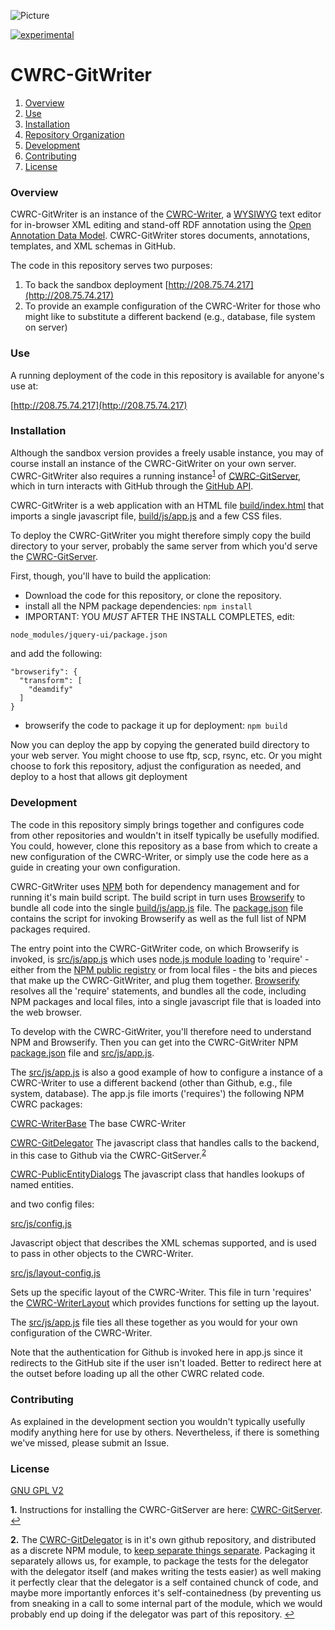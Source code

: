 ![Picture](http://www.cwrc.ca/wp-content/uploads/2010/12/CWRC_Dec-2-10_smaller.png)

[![experimental](http://badges.github.io/stability-badges/dist/experimental.svg)](http://github.com/badges/stability-badges)

# CWRC-GitWriter

1. [Overview](#overview)
1. [Use](#use)
1. [Installation](#installation)
1. [Repository Organization](#repository-organization)
1. [Development](#development)
1. [Contributing](#contributing)
1. [License](#license)

### Overview

CWRC-GitWriter is an instance of the [CWRC-Writer](http://cwrc.ca/Documentation/project-editor/#DITA_Files-Various_Applications/CWRC-Writer/Embed_Ref_Splash.html), a [WYSIWYG](https://en.wikipedia.org/wiki/WYSIWYG) text editor for in-browser XML editing and stand-off RDF annotation using the [Open Annotation Data Model](http://www.openannotation.org/spec/core/). CWRC-GitWriter stores documents, annotations, templates, and XML schemas in GitHub.

The code in this repository serves two purposes:

1.  To back the sandbox deployment [http://208.75.74.217](http://208.75.74.217)
2.  To provide an example configuration of the CWRC-Writer for those who might like to substitute a different backend (e.g., database, file system on server)

### Use

A running deployment of the code in this repository is available for anyone's use at:

[http://208.75.74.217](http://208.75.74.217)

### Installation

Although the sandbox version provides a freely usable instance, you may of course install an instance of the CWRC-GitWriter on your own server.  CWRC-GitWriter also requires a running instance<sup id="a1">[1](#f1)</sup> of [CWRC-GitServer](https://github.com/cwrc/CWRC-GitServer), which in turn interacts with GitHub through the [GitHub API](https://developer.github.com/v3/).

CWRC-GitWriter is a web application with an HTML file [build/index.html](build/index.html) that imports a single javascript file, [build/js/app.js](build/js/app.js) and a few CSS files. 

To deploy the CWRC-GitWriter you might therefore simply copy the build directory to your server, probably the same server from which you'd serve the [CWRC-GitServer](https://github.com/cwrc/CWRC-GitServer).

First, though, you'll have to build the application:

- Download the code for this repository, or clone the repository.
- install all the NPM package dependencies:
	```` npm install ````
- IMPORTANT:  YOU *MUST* AFTER THE INSTALL COMPLETES, edit:

```node_modules/jquery-ui/package.json```

and add the following:

```
"browserify": {
  "transform": [
	"deamdify"
  ]
}
```

- browserify the code to package it up for deployment:
	``npm build``

Now you can deploy the app by copying the generated build directory to your web server.  You might choose to use ftp, scp, rsync, etc.  Or you might choose to fork this repository, adjust the configuration as needed, and deploy to a host that allows git deployment

### Development

The code in this repository simply brings together and configures code from other repositories and wouldn't in itself typically be usefully modified.  You could, however, clone this repository as a base from which to create a new configuration of the CWRC-Writer, or simply use the code here as a guide in creating your own configuration.  

CWRC-GitWriter uses [NPM](https://www.npmjs.com) both for dependency management and for running it's main build script.  The build script in turn uses [Browserify](https://browserify.org) to bundle all code into the single [build/js/app.js](build/js/app.js) file. The [package.json](package.json) file contains the script for invoking Browserify as well as the full list of NPM packages required.  

The entry point into the CWRC-GitWriter code, on which Browserify is invoked, is [src/js/app.js](src/js/app.js) which uses [node.js module loading](https://nodejs.org/api/modules.html) to 'require' - either from the [NPM public registry](https://www.npmjs.com) or from local files - the bits and pieces that make up the CWRC-GitWriter, and plug them together.  [Browserify](https://browserify.org) resolves all the 'require' statements, and bundles all the code, including NPM packages and local files, into a single javascript file that is loaded into the web browser.  

To develop with the CWRC-GitWriter, you'll therefore need to understand NPM and Browserify.  Then you can get into the CWRC-GitWriter NPM [package.json](package.json) file and [src/js/app.js](src/js/app.js).  

The [src/js/app.js](src/js/app.js) is also a good example of how to configure a instance of a CWRC-Writer to use a different backend (other than Github, e.g., file system, database). The app.js file imorts ('requires') the following NPM CWRC packages:


[CWRC-WriterBase](https://www.npmjs.com/package/cwrc-writer-base)
The base CWRC-Writer

[CWRC-GitDelegator](https://www.npmjs.com/package/cwrc-git-delegator)
The javascript class that handles calls to the backend, in this case to Github via the CWRC-GitServer.<sup id="a2">[2](#f2)</sup>

[CWRC-PublicEntityDialogs](https://www.npmjs.com/package/cwrc-public-entity-dialogs)
The javascript class that handles lookups of named entities.

and two config files:

[src/js/config.js](src/js/config.js)

Javascript object that describes the XML schemas supported, and is used to pass in other objects to the CWRC-Writer.

[src/js/layout-config.js](src/js/layout-config.js)

Sets up the specific layout of the CWRC-Writer.  This file in turn 'requires' the [CWRC-WriterLayout](https://www.npmjs.com/package/cwrc-writer-layout) which provides functions for setting up the layout.

The [src/js/app.js](src/js/app.js) file ties all these together as you would for your own configuration of the CWRC-Writer.

Note that the authentication for Github is invoked here in app.js since it redirects to the GitHub site if the user isn't loaded.  Better to redirect here at the outset before loading up all the other CWRC related code.

### Contributing

As explained in the development section you wouldn't typically usefully modify anything here for use by others.  Nevertheless, if there is something we've missed, please submit an Issue.

### License

[GNU GPL V2](LICENSE)


<b id="f1">1.</b> Instructions for installing the CWRC-GitServer are here: [CWRC-GitServer](https://github.com/cwrc/CWRC-GitServer). [↩](#a1)

<b id="f2">2.</b> The [CWRC-GitDelegator](https://github.com/cwrc/CWRC-GithubServer) is in it's own github repository, and distributed as a discrete NPM module, to [keep separate things separate](https://en.wikipedia.org/wiki/Separation_of_concerns).  Packaging it separately allows us, for example, to package the tests for the delegator with the delegator itself (and makes writing the tests easier) as well making it perfectly clear that the delegator is a self contained chunck of code, and maybe more importantly enforces it's self-containedness (by preventing us from sneaking in a call to some internal part of the module, which we would probably end up doing if the delegator was part of this repository. [↩](#a2)